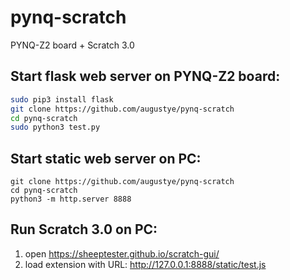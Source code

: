 # pynq-scratch
PYNQ-Z2 board + Scratch 3.0

Start flask web server on PYNQ-Z2 board:
---------------------------------------
```Bash
sudo pip3 install flask
git clone https://github.com/augustye/pynq-scratch
cd pynq-scratch
sudo python3 test.py
```

Start static web server on PC:
------------------------------
```
git clone https://github.com/augustye/pynq-scratch
cd pynq-scratch
python3 -m http.server 8888
```

Run Scratch 3.0 on PC:
----------------------
1. open https://sheeptester.github.io/scratch-gui/
2. load extension with URL: http://127.0.0.1:8888/static/test.js
